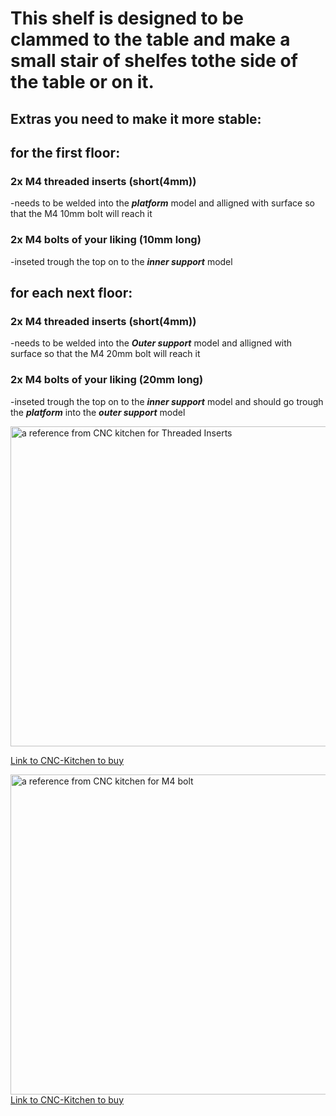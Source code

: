 # This shelf is designed to be clammed to the table and make a small stair of shelfes tothe side of the table or on it.

## Extras you need to make it more stable:

## for the first floor:
### 2x M4 threaded inserts (short(4mm))
-needs to be welded into the ***platform*** model and alligned with surface so that the M4 10mm bolt will reach it
### 2x M4 bolts of your liking (10mm long)
-inseted trough the top on to the ***inner support*** model

## for each next floor:
### 2x M4 threaded inserts (short(4mm))
-needs to be welded into the ***Outer support*** model and alligned with surface so that the M4 20mm bolt will reach it
### 2x M4 bolts of your liking (20mm long)
-inseted trough the top on to the ***inner support*** model and should go trough the ***platform*** into the ***outer support*** model

<img src="https://cnckitchen.store/cdn/shop/products/2M4x4.png?v=1659508304&width=1946" alt="a reference from CNC kitchen for Threaded Inserts" width="512"/>

<a href="https://cnckitchen.store/de/products/gewindeeinsatz-threaded-insert-m4-short-50-stk-pcs">Link to CNC-Kitchen to buy</a>





<img src="https://cnckitchen.store/cdn/shop/files/M4.png" alt="a reference from CNC kitchen for M4 bolt" width="512"/>
<a href="https://cnckitchen.store/de/products/m4-screw-stainless-steel-aisi-304-low-head?variant=47951168438607
">Link to CNC-Kitchen to buy</a>




